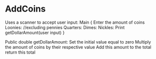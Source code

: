 # AddCoins
Uses a scanner to accept user input:
Main {
  Enter the amount of coins
    Loonies:   //excluding pennies
    Quarters:
    Dimes:
    Nickles:
  Print getDollarAmount(user input) }

Public double getDollarAmount:
  Set the initial value equal to zero
  Multiply the amount of coins by their respective value
  Add this amount to the total
  return this total
